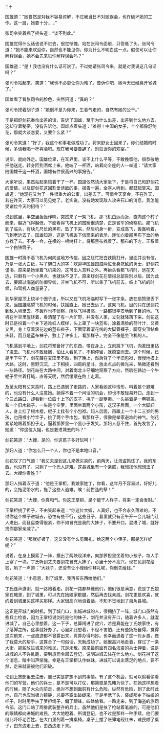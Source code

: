     二十 

   国雄道：“她自然是对我不容易谅解，不过我当日不对她误会，也许破坏她的工作。这一层，她要十分……”

   张司令笑着摇了摇头道：“谈不到此。”

   国雄觉得什么话也说不进去，很觉惭愧，站在张司令面前，只管低了头。张司令道：“她不能来欢迎你，自然也不能见你，你为什么不明白这一点。假使可以让你解释误会，她不会先来见你解释误会吗？”

   国雄道：“是！我也没有什么话可说了。不过她请张司令来，就是对我说这几句话吗？”

   张司令站起来，笑道：“我也不必更让你为难了。告诉你吧，她今天已经离开省城了。”

   国雄看了看张司令的脸色，突然问道：“真的？”

   张司令摸着胡子道：“她倒不是为你来，生着气走的，自然有她的公干。”

   于是把舒剑花奉命出差的话，告诉了国雄，至于为什么出差，出差到什么地方去，这却守着秘密，没有告诉他。国雄点着头道：“难得！中国的女子，个个都像舒剑花，那就大谈恋爱，又要什么紧？”

   张司令笑道：“好了，我这个和事老做成功了。将来舒女士回来了，你们结婚的时候，多请我喝一杯喜酒吧。现在我可要告辞了。别耽误你的欢宴。”

   说毕，就向外走。国雄位卑，在军界里，谈不上什么平等，不敢挽留他，很恭敬地把他送走。转身回到酒席上来。他端了一杯酒，站着向全座的人一举道：“请大家陪国雄干这一杯酒，国雄有件很高兴的事报告。”

   大家听说，果然站起来陪着干了一杯。国雄依然请大家坐下，于是将自己和舒剑花的爱情，以及舒剑花这回割爱诱敌的事，报告一遍，全座人听到，都鼓起掌来。国雄道：“她现在又为了一件很重大的公事，出差去了。可惜今天宴会，不在昨天，若在昨天，大家可以见见她了。老实说，没有她发现敌人攻夹石口的消息，我怎能受诸位今天的招待？”

   说到这里，半空里轰轰作响，突然来了一架飞机，那飞机由远而近，直向这个村子而来，越近飞得越低，下面看得飞机上的图案很清楚，正是省军的侦察机。那飞机到了临头，有块几尺长的黑布，坠了下来，然后机身一折，变成高飞，轰轰响着，飞到老远去了。国雄知道，这是飞机丢下信筒来的表示，连忙向着那黑布下垂的地方找了去。不多一会，在横的一根树杆上，将那黑布找着了。那布的下方，正系着一个白铁筒子。

   国雄一时猜不着飞机为何向这地方传信，因之赶忙把白铁筒打开，里面并没有信，乃是一张大白纸，写了碗口大的字：欢迎华国雄国威两位舍身抗敌的勇士，舒剑花谨书。原来是她坐着飞机来的，这可出人意料之外。再抬头看那飞机时，远在天边，只剩有一个小黑点，也就快不见了。原来舒剑花在情报总部告别以后，因为此去，要超过海盗的防御界线，非坐飞机不可，所以乘了飞机前去。临上飞机的时候，和驾机人商量妥了。

   到华家屋顶上绕半个圈子走，所以又在飞机场临时写下一张字条，放在信筒里丢下来。当国雄眺望飞机的时候，扶摇直上，她已去远了。这架飞机，目的只在送剑花到敌人境里去，不轰炸也不侦察，所以飞得极高，一路都很平安地到了目的地。飞机在半空里旋转着，看清楚了有一片旷野，并没有人家，立刻就降落下来。剑花这时已是扮着一个乡下逃难妇人模样，头上罩了一块蓝布，涂着满脸的荷叶汁，又黄又黑，身上穿着滚花边的蓝布褂子，下面穿着滚花线的大脚管裤子，脚穿尖顶鲇鱼头鞋，而且是蓝布袜子，敷上了许多土，看那样子，完全不像是坐飞机的人。

   飞机落到平地上，剑花将预备好了的东西，带在身上，立刻跳下飞机，向麦田里钻了进去。飞机也不敢延搁，怕让人看见了，不稍停留，就腾空而去。这个时候，已是半下午了，剑花藏在麦田里不动，到了晚上，然后背了个半旧包袱，慢慢地摸上大路。这时，黑野沉沉，上下相接，四周的星斗，放出点点的微光来，略微还看到一些路径。剑花站在大路中间，对着南北斗仔细地观察了方向，然后在路边一个牛棚子里坐着打盹，直等天明，然后缓缓在路上走着。

   及至太阳有丈来高时，路上已遇到了走路的，人家看她这种情形，料着是个避难的，也没有什么人注意她。她得不着一个问话的机会，却也不敢轻易开口。走到一个三岔路口，却看到一位四十上下的汉子，挑了一副箩担。一头挑着是一卷铺盖，和一个旧木箱子，一头是个空箩，里面坐着两个小孩，这汉子后面，一个大脚妇人，身上扛了根木棍，棍子上挂有个小包袱。妇人后面，再跟上一个十二三岁的男孩，也用根小竹竿子，挑了两个手巾包。看那样子，很像是举家避难的神气。剑花紧紧地跟着那担子走，逼着那箩里一个黑小子发笑。那妇人忍不住，首先发言了，她道：“你这位大姐，也是要进城去的吗？”

   剑花笑道：“大嫂，是的，你这孩子多好玩呵！”

   那妇人道：“你怎么只一个人，你也不是本地口音。”

   剑花叹了口气道：“我丈夫是到这儿来做买卖的，前两天，让海盗抓住了。我的东西，也没有了，只剩了一个光人逃难。这县城里有一个亲戚，我想找他想想法子去。大嫂你贵姓？”

   那妇人指着汉子道：“他是王掌柜，我娘家姓丁，你看，这年月不容易过，好好儿的，会拖泥带水的，拖了这些人逃难。唉！前世造的孽！”

   剑花笑道：“大嫂，你真和气。你这王掌柜，是个能干人样子，将来一定会发财。”

   王掌柜挑了担子，不由笑起来道：“你这位大嫂，人真好，也不会永久落难的。不过你这个样子进城去，恐怕有些不行，这些日子，县里就只有正午开一会儿城门让人进出，而且盘查得很紧，你不如冒充是我的大妹子，不要开口。混进了城，就好找你那家亲戚了。”

   剑花笑道：“那就好极了。这又没有什么见面礼，给这两个小侄子，那是怎样好呢？”

   说着，在身上摸索了一阵，摸出了两块现洋来，向那箩担里坐着的小孩子，每人手上塞了一块。丁氏听到丈夫要剑花冒充大妹子，心里十分不高兴，现在见剑花给钱，哟了一声道：“大妹子，还没有让小侄给你拜礼呢，你倒先给钱。”

   剑花笑道：“小意思，到了城里，我再买东西给他们。”

   丁氏连声道谢，就一路陪着走。剑花一路都恭维他们，他们很是满意，说是丁氏娘家在城里，到了城里，可以先在她娘家歇腿，然后再去找亲戚。剑花更是欢喜，就约着到城里买这样买那样。大家很高兴地谈着话，不知不觉地到了海角县城。

   这正是开城门的时机，到了城门口，出城进城的人，很拥挤了一阵，城门口虽然有些兵士检查，因为王掌柜说剑花是他的妹子，剑花并没有开口，随着许多人，就混进城了。自己心里想着，这一下子，总算闯进了虎穴，若是真能在丁氏娘家住，有了落脚之所，这事就好办了。心里如此想着，不但不害怕，还有些扬扬自得，觉得这次前来，一点痕迹都不曾露出来，真算办得巧妙。也幸而遇着了这一对乡愚，做了我莫大的帮手，这算合了一句俗话，天助成功了。她很高兴地走着，穿过了一条大街，那些放进城来的难民，兀是未散。原来最前面有四名海盗的兵士押着，说是进城的人不许乱跑，要到旅司令部去登记，说明进城去住在什么地方。剑花得了这个消息，暗中叫声惭愧，幸是有王掌柜认作妹妹，进城可以说出落足的地点，要不然，走来就要被他们识破。

   论到上旅部里去注册，自己实是梦想不到的事情。有了这个机会，就可以偷看偷看他们的军营，他们的兵士，是不是可以打仗，那简直是先睹为快了。在她这样想着的时候，随了大众向前走，绝对不想到面前有什么危险。纵然有危险，到了此时此地，自己也应当极力镇静，总要不露出破绽来。于是半低了头，装成那乡下姑娘的样子，时时用手扶了箩担绳子，偏了眼锋，四处偷看。一路走来，到了海盗的旅司令部，这门口站了两排武装整齐的兵士。虽然他们是扶了枪站着笔直的，可是他们的眼睛都向进城的难民，大大地瞪着。所谓登记，也不过是那样一种手续，他们要借此吓吓老百姓。在大门里列着一排桌椅，桌子上摆了账簿笔砚红朱，难民顺了桌子，由东边走上去，由西边走下来。

